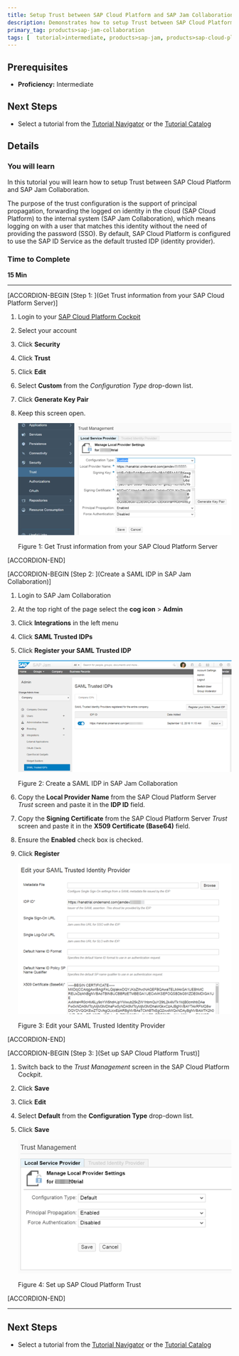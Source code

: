 ```yaml
---
title: Setup Trust between SAP Cloud Platform and SAP Jam Collaboration
description: Demonstrates how to setup Trust between SAP Cloud Platform and SAP Jam Collaboration.
primary_tag: products>sap-jam-collaboration
tags: [  tutorial>intermediate, products>sap-jam, products>sap-cloud-platform, topic>cloud ]
---
```


## Prerequisites  
 - **Proficiency:** Intermediate

## Next Steps
- Select a tutorial from the [Tutorial Navigator](http://www.sap.com/developer/tutorial-navigator.html) or the [Tutorial Catalog](http://www.sap.com/developer/tutorials.html)

## Details
### You will learn  
In this tutorial you will learn how to setup Trust between SAP Cloud Platform and SAP Jam Collaboration.

The purpose of the trust configuration is the support of principal propagation, forwarding the logged on identity in the cloud (SAP Cloud Platform) to the internal system (SAP Jam Collaboration), which means logging on with a user that matches this identity without the need of providing the password (SSO). By default, SAP Cloud Platform is configured to use the SAP ID Service as the default trusted IDP (identity provider).

### Time to Complete
**15 Min**

---

[ACCORDION-BEGIN [Step 1: ](Get Trust information from your SAP Cloud Platform Server)]

1.  Login to your [SAP Cloud Platform Cockpit](https://account.hanatrial.ondemand.com)
2.  Select your account
3.  Click **Security**
4.  Click **Trust**
5.  Click **Edit**
6.  Select **Custom** from the _Configuration Type_ drop-down list.
7.  Click **Generate Key Pair**
8.  Keep this screen open.

    ![Trust Management page](loio4126a23b46bb41dc87a7e57f67eb00eb_HiRes.png)

    Figure 1: Get Trust information from your SAP Cloud Platform Server


[ACCORDION-END]

[ACCORDION-BEGIN [Step 2: ](Create a SAML IDP in SAP Jam Collaboration)]

1.  Login to SAP Jam Collaboration
2.  At the top right of the page select the **cog icon** \> **Admin**
3.  Click **Integrations** in the left menu
4.  Click **SAML Trusted IDPs**
5.  Click **Register your SAML Trusted IDP**

    ![SAML Trusted IDPs page](loioefa9011fa7d14f31a805baf8c107fe66_HiRes.png)

    Figure 2: Create a SAML IDP in SAP Jam Collaboration
6.  Copy the **Local Provider Name** from the SAP Cloud Platform Server _Trust_ screen and paste it in the **IDP ID** field.
7.  Copy the **Signing Certificate** from the SAP Cloud Platform Server _Trust_ screen and paste it in the **X509 Certificate (Base64)** field.
8.  Ensure the **Enabled** check box is checked.
9.  Click **Register**

    ![Edit your SAML Trusted Identity Provider page](loio68dab405f40c4ffd831fb0521d4bc055_HiRes.png)

    Figure 3: Edit your SAML Trusted Identity Provider


[ACCORDION-END]

[ACCORDION-BEGIN [Step 3: ](Set up SAP Cloud Platform Trust)]

1.  Switch back to the _Trust Management_ screen in the SAP Cloud Platform Cockpit.
2.  Click **Save**
3.  Click **Edit**
4.  Select **Default** from the **Configuration Type** drop-down list.
5.  Click **Save**

    ![Trust Managment page](loio4b9d1aa2c431416badb2913b7641ecb7_HiRes.png)

    Figure 4: Set up SAP Cloud Platform Trust


[ACCORDION-END]

---

## Next Steps
- Select a tutorial from the [Tutorial Navigator](http://www.sap.com/developer/tutorial-navigator.html) or the [Tutorial Catalog](http://www.sap.com/developer/tutorials.html)
